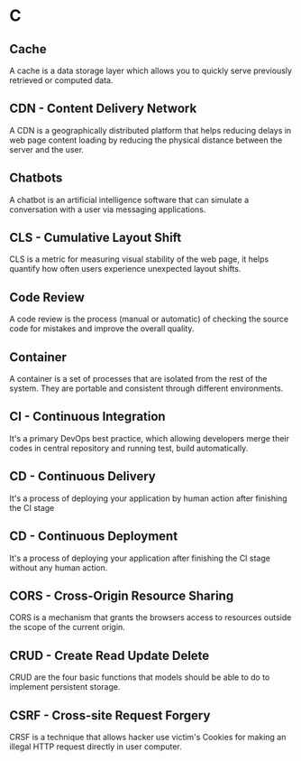 # C
## Cache
A cache is a data storage layer which allows you to quickly serve previously retrieved or computed data.
## CDN - Content Delivery Network
A CDN is a geographically distributed platform that helps reducing delays in web page content loading by reducing the physical distance between the server and the user.
## Chatbots
A chatbot is an artificial intelligence software that can simulate a conversation with a user via messaging applications.
## CLS - Cumulative Layout Shift
CLS is a metric for measuring visual stability of the web page, it helps quantify how often users experience unexpected layout shifts.
## Code Review
A code review is the process (manual or automatic) of checking the source code for mistakes and improve the overall quality.
## Container
A container is a set of processes that are isolated from the rest of the system. They are portable and consistent through different environments.
## CI - Continuous Integration
It's a primary DevOps best practice, which allowing developers merge their codes in central repository and running test, build automatically. 
## CD - Continuous Delivery
It's a process of deploying your application by human action after finishing the CI stage
## CD - Continuous Deployment
It's a process of deploying your application after finishing the CI stage without any human action.
## CORS - Cross-Origin Resource Sharing
CORS is a mechanism that grants the browsers access to resources outside the scope of the current origin.
## CRUD - Create Read Update Delete
CRUD are the four basic functions that models should be able to do to implement persistent storage.
## CSRF - Cross-site Request Forgery
CRSF is a technique that allows hacker use victim's Cookies for making an illegal HTTP request directly in user computer. 